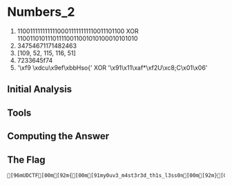 # Numbers_2
1. 11001111111111100011111111110011101100 XOR 110011010111011110011001010100010101010
2. 34754671171482463
3. [109, 52, 115, 116, 51]
4. 7233645f74
5. '\xf9 \xdcu\x9ef\xbbHso{' XOR '\x91\x11\xaf*\xf2U\xc8;C\x01\x06'

## Initial Analysis 



## Tools 



## Computing the Answer 



## The Flag 
```bash
[96mUDCTF[00m[92m{[00m[91my0uv3_m4st3r3d_th1s_l3ss0n[00m[92m}[00m
```